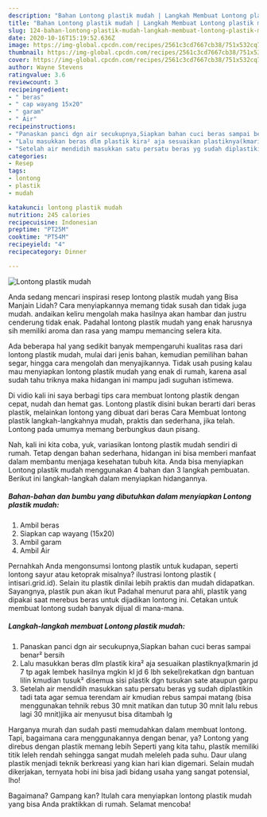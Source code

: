 ```yaml
---
description: "Bahan Lontong plastik mudah | Langkah Membuat Lontong plastik mudah Yang Enak Banget"
title: "Bahan Lontong plastik mudah | Langkah Membuat Lontong plastik mudah Yang Enak Banget"
slug: 124-bahan-lontong-plastik-mudah-langkah-membuat-lontong-plastik-mudah-yang-enak-banget
date: 2020-10-16T15:19:52.636Z
image: https://img-global.cpcdn.com/recipes/2561c3cd7667cb38/751x532cq70/lontong-plastik-mudah-foto-resep-utama.jpg
thumbnail: https://img-global.cpcdn.com/recipes/2561c3cd7667cb38/751x532cq70/lontong-plastik-mudah-foto-resep-utama.jpg
cover: https://img-global.cpcdn.com/recipes/2561c3cd7667cb38/751x532cq70/lontong-plastik-mudah-foto-resep-utama.jpg
author: Wayne Stevens
ratingvalue: 3.6
reviewcount: 3
recipeingredient:
- " beras"
- " cap wayang 15x20"
- " garam"
- " Air"
recipeinstructions:
- "Panaskan panci dgn air secukupnya,Siapkan bahan cuci beras sampai benar² bersih"
- "Lalu masukkan beras dlm plastik kira² aja sesuaikan plastiknya(kmarin jd 7 tp agak lembek hasilnya mgkin kl jd 6 lbh sekel)rekatkan dgn bantuan lilin kmudian tusuk² disemua sisi plastik dgn tusukan sate ataupun garpu"
- "Setelah air mendidih masukkan satu persatu beras yg sudah diplastikin tadi tata agar semua terendam air kmudian rebus sampai matang (bisa menggunakan tehnik rebus 30 mnit matikan dan tutup 30 mnit lalu rebus lagi 30 mnit)jika air menyusut bisa ditambah lg"
categories:
- Resep
tags:
- lontong
- plastik
- mudah

katakunci: lontong plastik mudah 
nutrition: 245 calories
recipecuisine: Indonesian
preptime: "PT25M"
cooktime: "PT54M"
recipeyield: "4"
recipecategory: Dinner

---
```



![Lontong plastik mudah](https://img-global.cpcdn.com/recipes/2561c3cd7667cb38/751x532cq70/lontong-plastik-mudah-foto-resep-utama.jpg)

Anda sedang mencari inspirasi resep lontong plastik mudah yang Bisa Manjain Lidah? Cara menyiapkannya memang tidak susah dan tidak juga mudah. andaikan keliru mengolah maka hasilnya akan hambar dan justru cenderung tidak enak. Padahal lontong plastik mudah yang enak harusnya sih memiliki aroma dan rasa yang mampu memancing selera kita.

Ada beberapa hal yang sedikit banyak mempengaruhi kualitas rasa dari lontong plastik mudah, mulai dari jenis bahan, kemudian pemilihan bahan segar, hingga cara mengolah dan menyajikannya. Tidak usah pusing kalau mau menyiapkan lontong plastik mudah yang enak di rumah, karena asal sudah tahu triknya maka hidangan ini mampu jadi suguhan istimewa.

Di vidio kali ini saya berbagi tips cara membuat lontong plastik dengan cepat, nudah dan hemat gas. Lontong plastik disini bukan berarti dari beras plastik, melainkan lontong yang dibuat dari beras Cara Membuat lontong plastik langkah-langkahnya mudah, praktis dan sederhana, jika telah. Lontong pada umumya memang berbungkus daun pisang.


Nah, kali ini kita coba, yuk, variasikan lontong plastik mudah sendiri di rumah. Tetap dengan bahan sederhana, hidangan ini bisa memberi manfaat dalam membantu menjaga kesehatan tubuh kita. Anda bisa menyiapkan Lontong plastik mudah menggunakan 4 bahan dan 3 langkah pembuatan. Berikut ini langkah-langkah dalam menyiapkan hidangannya.

<!--inarticleads1-->

##### Bahan-bahan dan bumbu yang dibutuhkan dalam menyiapkan Lontong plastik mudah:

1. Ambil  beras
1. Siapkan  cap wayang (15x20)
1. Ambil  garam
1. Ambil  Air


Pernahkah Anda mengonsumsi lontong plastik untuk kudapan, seperti lontong sayur atau ketoprak misalnya? ilustrasi lontong plastik ( intisari.grid.id). Selain itu plastik dinilai lebih praktis dan mudah didapatkan. Sayangnya, plastik pun akan ikut Padahal menurut para ahli, plastik yang dipakai saat merebus beras untuk dijadikan lontong ini. Cetakan untuk membuat lontong sudah banyak dijual di mana-mana. 

<!--inarticleads2-->

##### Langkah-langkah membuat Lontong plastik mudah:

1. Panaskan panci dgn air secukupnya,Siapkan bahan cuci beras sampai benar² bersih
1. Lalu masukkan beras dlm plastik kira² aja sesuaikan plastiknya(kmarin jd 7 tp agak lembek hasilnya mgkin kl jd 6 lbh sekel)rekatkan dgn bantuan lilin kmudian tusuk² disemua sisi plastik dgn tusukan sate ataupun garpu
1. Setelah air mendidih masukkan satu persatu beras yg sudah diplastikin tadi tata agar semua terendam air kmudian rebus sampai matang (bisa menggunakan tehnik rebus 30 mnit matikan dan tutup 30 mnit lalu rebus lagi 30 mnit)jika air menyusut bisa ditambah lg


Harganya murah dan sudah pasti memudahkan dalam membuat lontong. Tapi, bagaimana cara menggunakannya dengan benar, ya? Lontong yang direbus dengan plastik memang lebih Seperti yang kita tahu, plastik memiliki titik leleh rendah sehingga sangat mudah meleleh pada suhu. Daur ulang plastik menjadi teknik berkreasi yang kian hari kian digemari. Selain mudah dikerjakan, ternyata hobi ini bisa jadi bidang usaha yang sangat potensial, lho! 

Bagaimana? Gampang kan? Itulah cara menyiapkan lontong plastik mudah yang bisa Anda praktikkan di rumah. Selamat mencoba!

